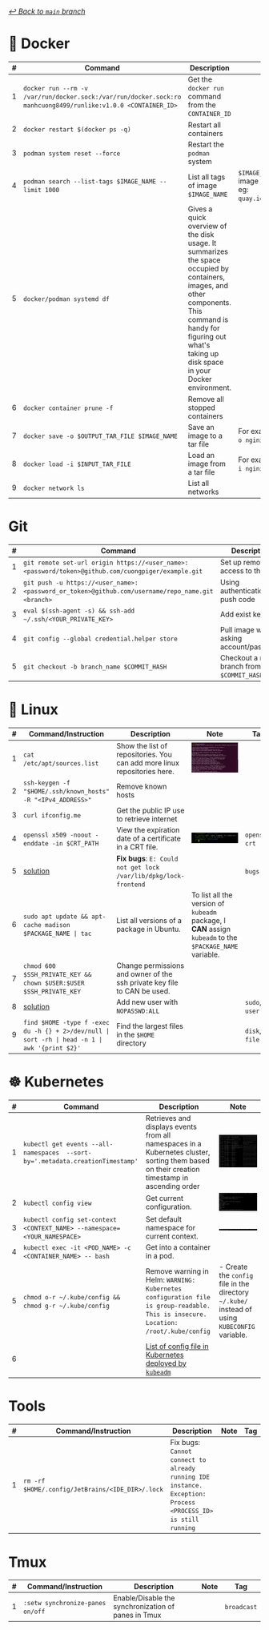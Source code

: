 ###### [_↩ Back to `main` branch_](https://github.com/cuongpiger/cloud)

# 🐳 Docker
|#|Command|Description|Note|Tag|
|-|-|-|-|-|
|1|`docker run --rm -v /var/run/docker.sock:/var/run/docker.sock:ro manhcuong8499/runlike:v1.0.0 <CONTAINER_ID>`|Get the `docker run` command from the `CONTAINER_ID`|||
|2|`docker restart $(docker ps -q)`|Restart all containers|||
|3|`podman system reset --force`|Restart the `podman` system||`podman`|
|4|`podman search --list-tags $IMAGE_NAME --limit 1000`|List all tags of image `$IMAGE_NAME`|`$IMAGE_NAME` is the name of image without specific tag, eg: `quay.io/cuongdm8499/fedora`|`podman`|
|5|`docker/podman systemd df`|Gives a quick overview of the disk usage. It summarizes the space occupied by containers, images, and other components. This command is handy for figuring out what's taking up disk space in your Docker environment.||
|6|`docker container prune -f`|Remove all stopped containers||
|7|`docker save -o $OUTPUT_TAR_FILE $IMAGE_NAME`|Save an image to a tar file|For example: `docker save -o nginx.tar nginx`||
|8|`docker load -i $INPUT_TAR_FILE`|Load an image from a tar file|For example: `docker load -i nginx.tar`||
|9|`docker network ls`|List all networks|||

# Git
|#|Command|Description|Note|
|-|-|-|-|
|1|`git remote set-url origin https://<user_name>:<password/token>@github.com/cuongpiger/example.git`|Set up remote access to the repo||
|2|`git push -u https://<user_name>:<password_or_token>@github.com/username/repo_name.git <branch>`|Using authentication to push code||
|3|`eval $(ssh-agent -s) && ssh-add ~/.ssh/<YOUR_PRIVATE_KEY>`|Add exist keys||
|4|`git config --global credential.helper store`|Pull image without asking account/password||
|5|`git checkout -b branch_name $COMMIT_HASH`|Checkout a new branch from the `$COMMIT_HASH`||

# 🐧 Linux
|#|Command/Instruction|Description|Note|Tag|
|-|-|-|-|-|
|1|`cat /etc/apt/sources.list`|Show the list of repositories. You can add more linux repositories here.|![](./img/linux/01.png)||
|2|`ssh-keygen -f "$HOME/.ssh/known_hosts" -R "<IPv4_ADDRESS>"`|Remove known hosts|||
|3|`curl ifconfig.me`|Get the public IP use to retrieve internet|||
|4|`openssl x509 -noout -enddate -in $CRT_PATH`|View the expiration date of a certificate in a CRT file.|![](./img/linux/02.png)|`openssl`, `crt`|
|5|[solution](./linux/02.md)|**Fix bugs**: `E: Could not get lock /var/lib/dpkg/lock-frontend`||`bugs`|
|6|`sudo apt update && apt-cache madison $PACKAGE_NAME \| tac`|List all versions of a package in Ubuntu.|To list all the version of `kubeadm` package, I **CAN** assign `kubeadm` to the `$PACKAGE_NAME` variable.||
|7|`chmod 600 $SSH_PRIVATE_KEY && chown $USER:$USER $SSH_PRIVATE_KEY`|Change permissions and owner of the ssh private key file to CAN be used.|||
|8|[solution](./linux/01.md)|Add new user with `NOPASSWD:ALL`||`sudo`, `user`|
|9|`find $HOME -type f -exec du -h {} + 2>/dev/null \| sort -rh \| head -n 1 \| awk '{print $2}'`|Find the largest files in the `$HOME` directory||`disk`, `file`|

# ☸ Kubernetes
|#|Command|Description|Note|
|-|-|-|-|
|1|`kubectl get events --all-namespaces  --sort-by='.metadata.creationTimestamp'`|Retrieves and displays events from all namespaces in a Kubernetes cluster, sorting them based on their creation timestamp in ascending order|![](./img/k8s/01.png)|
|2|`kubectl config view`|Get current configuration.|![](./img/k8s/02.png)|
|3|`kubectl config set-context <CONTEXT_NAME> --namespace=<YOUR_NAMESPACE>`|Set default namespace for current context.|![](./img/k8s/03.png)|
|4|`kubectl exec -it <POD_NAME> -c <CONTAINER_NAME> -- bash`|Get into a container in a pod.||
|5|`chmod o-r ~/.kube/config && chmod g-r ~/.kube/config`|Remove warning in Helm: `WARNING: Kubernetes configuration file is group-readable. This is insecure. Location: /root/.kube/config`|- Create the `config` file in the directory `~/.kube/` instead of using `KUBECONFIG` variable.|
|6||[List of config file in Kubernetes deployed by `kubeadm`](./k8s/)||

# Tools
|#|Command/Instruction|Description|Note|Tag|
|-|-|-|-|-|
|1|`rm -rf $HOME/.config/JetBrains/<IDE_DIR>/.lock`|Fix bugs: `Cannot connect to already running IDE instance. Exception: Process <PROCESS_ID> is still running`|||
# Tmux
|#|Command/Instruction|Description|Note|Tag|
|-|-|-|-|-|
|1|`:setw synchronize-panes on/off`|Enable/Disable the synchronization of panes in Tmux||`broadcast`|